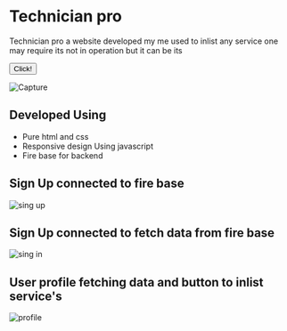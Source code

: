 <h1> Technician pro </h1>

<p> Technician pro a website developed my me used to inlist any service one may require its not in operation but it can be its </p>

<button> Click! </button>

![Capture](https://user-images.githubusercontent.com/61656637/202385846-5b41e529-21a8-4bb2-9d18-fb9062dad8b7.JPG)

<h2> Developed Using </h2>

<ul> 

<li> Pure html and css </li>
<li> Responsive design Using javascript </li>
<li> Fire base for backend </l1>

</ul>

<h2> Sign Up connected to fire base </h2>

![sing up](https://user-images.githubusercontent.com/61656637/202387742-51d173c3-5f0e-40db-b140-b4a10b586a44.JPG)

<h2> Sign Up connected to fetch data from fire base </h2>

![sing in](https://user-images.githubusercontent.com/61656637/202387821-3dfd4b3d-9ef1-4571-a35e-373ccca428a7.JPG)

<h2> User profile fetching data and button to inlist service's </h2>

![profile](https://user-images.githubusercontent.com/61656637/202388241-8d821dbf-63d3-4a8b-9222-9dc65d0a96e3.JPG)




